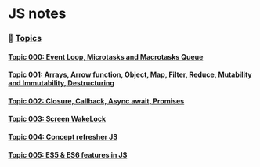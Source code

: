 # JS notes

### 📌 <ins>Topics<ins>

#### [Topic 000: Event Loop, Microtasks and Macrotasks Queue](./notes/notes001/notes001-000.md)

#### [Topic 001: Arrays, Arrow function, Object, Map, Filter, Reduce, Mutability and Immutability, Destructuring](./notes/notes001/notes001-001.md)

#### [Topic 002: Closure, Callback, Async await, Promises](./notes/notes001/notes001-002.md)

#### [Topic 003: Screen WakeLock](./notes/notes001/notes001-003.md)

#### [Topic 004: Concept refresher JS](./notes/notes001/notes001-004.md)

#### [Topic 005: ES5 & ES6 features in JS](./notes/notes001/notes001-005.md)
